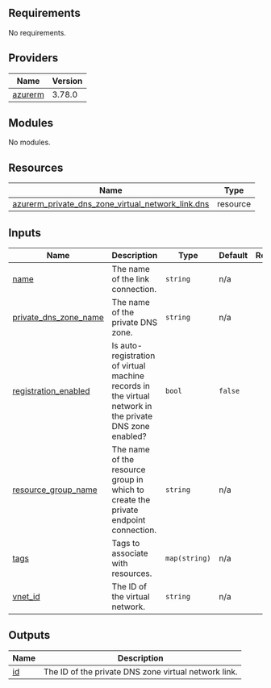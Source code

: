 <!-- BEGIN_TF_DOCS -->
## Requirements

No requirements.

## Providers

| Name | Version |
|------|---------|
| <a name="provider_azurerm"></a> [azurerm](#provider\_azurerm) | 3.78.0 |

## Modules

No modules.

## Resources

| Name | Type |
|------|------|
| [azurerm_private_dns_zone_virtual_network_link.dns](https://registry.terraform.io/providers/hashicorp/azurerm/latest/docs/resources/private_dns_zone_virtual_network_link) | resource |

## Inputs

| Name | Description | Type | Default | Required |
|------|-------------|------|---------|:--------:|
| <a name="input_name"></a> [name](#input\_name) | The name of the link connection. | `string` | n/a | yes |
| <a name="input_private_dns_zone_name"></a> [private\_dns\_zone\_name](#input\_private\_dns\_zone\_name) | The name of the private DNS zone. | `string` | n/a | yes |
| <a name="input_registration_enabled"></a> [registration\_enabled](#input\_registration\_enabled) | Is auto-registration of virtual machine records in the virtual network in the private DNS zone enabled? | `bool` | `false` | no |
| <a name="input_resource_group_name"></a> [resource\_group\_name](#input\_resource\_group\_name) | The name of the resource group in which to create the private endpoint connection. | `string` | n/a | yes |
| <a name="input_tags"></a> [tags](#input\_tags) | Tags to associate with resources. | `map(string)` | n/a | yes |
| <a name="input_vnet_id"></a> [vnet\_id](#input\_vnet\_id) | The ID of the virtual network. | `string` | n/a | yes |

## Outputs

| Name | Description |
|------|-------------|
| <a name="output_id"></a> [id](#output\_id) | The ID of the private DNS zone virtual network link. |
<!-- END_TF_DOCS -->